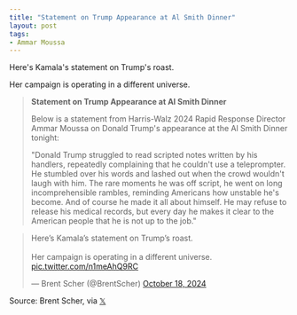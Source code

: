 ```yaml
---
title: "Statement on Trump Appearance at Al Smith Dinner"
layout: post
tags:
- Ammar Moussa
---
```


Here's Kamala's statement on Trump's roast.

Her campaign is operating in a different universe.

> **Statement on Trump Appearance at Al Smith Dinner**
>
>Below is a statement from Harris-Walz 2024 Rapid Response Director Ammar Moussa on Donald Trump's appearance at the Al Smith Dinner tonight:
>
> "Donald Trump struggled to read scripted notes written by his handlers, repeatedly complaining that he couldn't use a teleprompter. He stumbled over his words and lashed out when the crowd wouldn't laugh with him. The rare moments he was off script, he went on long incomprehensible rambles, reminding Americans how unstable he's become. And of course he made it all about himself. He may refuse to release his medical records, but every day he makes it clear to the American people that he is not up to the job."

<blockquote class="twitter-tweet"><p lang="en" dir="ltr">Here’s Kamala’s statement on Trump’s roast. <br><br>Her campaign is operating in a different universe. <a href="https://t.co/n1meAhQ9RC">pic.twitter.com/n1meAhQ9RC</a></p>&mdash; Brent Scher (@BrentScher) <a href="https://twitter.com/BrentScher/status/1847120388506980606?ref_src=twsrc%5Etfw">October 18, 2024</a></blockquote> <script async src="https://platform.twitter.com/widgets.js" charset="utf-8"></script>

Source: Brent Scher, via [𝕏](https://x.com)
